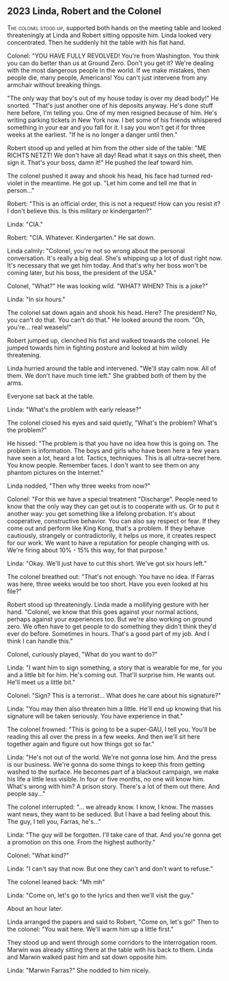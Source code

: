 
## **2023** Linda, Robert and the Colonel

<span style="font-variant:small-caps;">The colonel stood up,</span> supported both hands on the meeting table and looked threateningly at Linda and Robert sitting opposite him. Linda looked very concentrated.
Then he suddenly hit the table with his flat hand.

Colonel: "YOU HAVE FULLY REVOLVED!
You're from Washington. You think you can do better than us at Ground Zero.
Don't you get it? We're dealing with the most dangerous people in the world.
If we make mistakes, then people die, many people, Americans!
You can't just intervene from any armchair without breaking things.

"The only way that boy's out of my house today is over my dead body!" He snorted.
"That's just another one of his deposits anyway.
He's done stuff here before, I'm telling you.
One of my men resigned because of him.
He's writing parking tickets in New York now.
I bet some of his friends whispered something in your ear and you fall for it.
I say you won't get it for three weeks at the earliest.
"If he is no longer a danger until then."

Robert stood up and yelled at him from the other side of the table: "ME RICHTS NETZT!
We don't have all day!
Read what it says on this sheet, then sign it.
That's your boss, damn it!" He pushed the leaf toward him.

The colonel pushed it away and shook his head, his face had turned red-violet in the meantime.
He got up.
"Let him come and tell me that in person..."

Robert: "This is an official order, this is not a request!
How can you resist it?
I don't believe this.
Is this military or kindergarten?"

Linda: "CIA."

Robert: "CIA.
Whatever.
Kindergarten." He sat down.

Linda calmly: "Colonel, you're not so wrong about the personal conversation.
It's really a big deal.
She's whipping up a lot of dust right now.
It's necessary that we get him today.
And that's why her boss won't be coming later, but his boss, the president of the USA."

Colonel, "What?" He was looking wild.
"WHAT?
WHEN?
This is a joke?"

Linda: "In six hours."

The colonel sat down again and shook his head.
Here?
The president?
No, you can't do that.
You can't do that." He looked around the room.
"Oh, you're... real weasels!"

Robert jumped up, clenched his fist and walked towards the colonel.
He jumped towards him in fighting posture and looked at him wildly threatening.

Linda hurried around the table and intervened.
"We'll stay calm now.
All of them.
We don't have much time left." She grabbed both of them by the arms.

Everyone sat back at the table.

Linda: "What's the problem with early release?"

The colonel closed his eyes and said quietly, "What's the problem?
What's the problem?"

He hissed: "The problem is that you have no idea how this is going on.
The problem is information.
The boys and girls who have been here a few years have seen a lot, heard a lot.
Tactics, techniques.
This is all ultra-secret here.
You know people.
Remember faces.
I don't want to see them on any phantom pictures on the Internet."

Linda nodded, "Then why three weeks from now?"

Colonel: "For this we have a special treatment "Discharge".
People need to know that the only way they can get out is to cooperate with us.
Or to put it another way: you get something like a lifelong probation.
It's about cooperative, constructive behavior.
You can also say respect or fear.
If they come out and perform like King Kong, that's a problem.
If they behave cautiously, strangely or contradictorily, it helps us more, it creates respect for our work.
We want to have a reputation for people changing with us.
We're firing about 10% - 15% this way, for that purpose."

Linda: "Okay.
We'll just have to cut this short.
We've got six hours left."

The colonel breathed out: "That's not enough.
You have no idea.
If Farras was here, three weeks would be too short.
Have you even looked at his file?"

Robert stood up threateningly.
Linda made a mollifying gesture with her hand.
"Colonel, we know that this goes against your normal actions, perhaps against your experiences too.
But we're also working on ground zero.
We often have to get people to do something they didn't think they'd ever do before.
Sometimes in hours.
That's a good part of my job.
And I think I can handle this."

Colonel, curiously played, "What do you want to do?"

Linda: "I want him to sign something, a story that is wearable for me, for you and a little bit for him.
He's coming out.
That'll surprise him.
He wants out.
He'll meet us a little bit."

Colonel: "Sign?
This is a terrorist...
What does he care about his signature?"

Linda: "You may then also threaten him a little.
He'll end up knowing that his signature will be taken seriously.
You have experience in that."

The colonel frowned: "This is going to be a super-GAU, I tell you.
You'll be reading this all over the press in a few weeks.
And then we'll sit here together again and figure out how things got so far."

Linda: "He's not out of the world.
We're not gonna lose him.
And the press is our business.
We're gonna do some things to keep this from getting washed to the surface.
He becomes part of a blackout campaign, we make his life a little less visible.
In four or five months, no one will know him.
What's wrong with him?
A prison story.
There's a lot of them out there.
And people say..."

The colonel interrupted: "... we already know.
I know, I know.
The masses want news, they want to be seduced.
But I have a bad feeling about this.
The guy, I tell you, Farras, he's..."

Linda: "The guy will be forgotten.
I'll take care of that.
And you're gonna get a promotion on this one.
From the highest authority."

Colonel: "What kind?"

Linda: "I can't say that now. But one they can't and don't want to refuse."

The colonel leaned back: "Mh mh"

Linda: "Come on, let's go to the lyrics and then we'll visit the guy."

About an hour later.

Linda arranged the papers and said to Robert, "Come on, let's go!"
Then to the colonel: "You wait here.
We'll warm him up a little first."

They stood up and went through some corridors to the interrogation room.
Marwin was already sitting there at the table with his back to them.
Linda and Marwin walked past him and sat down opposite him.

Linda: "Marwin Farras?" She nodded to him nicely.

